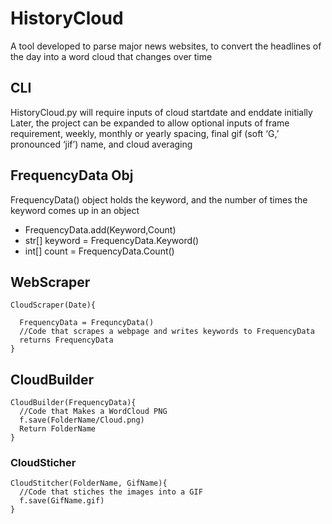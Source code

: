 # HistoryCloud
A tool developed to parse major news websites, to convert the headlines of the day into a word cloud that changes over time

## CLI
HistoryCloud.py will require inputs of cloud startdate and enddate initially
Later, the project can be expanded to allow optional inputs of frame requirement, weekly, monthly or yearly spacing, final gif (soft ‘G,’ pronounced ‘jif’) name, and cloud averaging

## FrequencyData Obj
 FrequencyData() object holds the keyword, and the number of times the keyword comes up in an object
* FrequencyData.add(Keyword,Count)
* str[] keyword = FrequencyData.Keyword()
* int[] count = FrequencyData.Count()


## WebScraper

```
CloudScraper(Date){
  
  FrequencyData = FrequncyData()
  //Code that scrapes a webpage and writes keywords to FrequencyData    
  returns FrequencyData
}
```

## CloudBuilder

```
CloudBuilder(FrequencyData){
  //Code that Makes a WordCloud PNG
  f.save(FolderName/Cloud.png)  
  Return FolderName
}
```

### CloudSticher

```
CloudStitcher(FolderName, GifName){
  //Code that stiches the images into a GIF
  f.save(GifName.gif)
}

```
